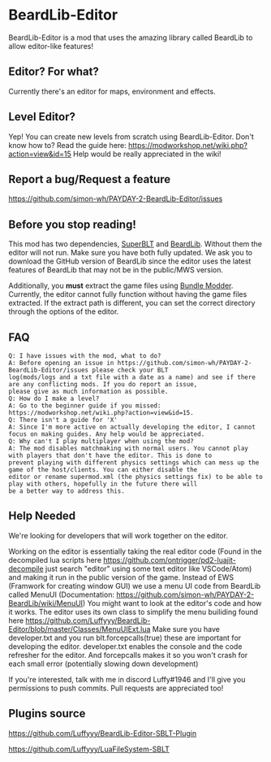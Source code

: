 # BeardLib-Editor

BeardLib-Editor is a mod that uses the amazing library called BeardLib to allow editor-like features!

## Editor? For what?
Currently there's an editor for maps, environment and effects.

## Level Editor?
Yep! You can create new levels from scratch using BeardLib-Editor.
Don't know how to? Read the guide here: https://modworkshop.net/wiki.php?action=view&id=15
Help would be really appreciated in the wiki!

## Report a bug/Request a feature
https://github.com/simon-wh/PAYDAY-2-BeardLib-Editor/issues

## Before you stop reading!
This mod has two dependencies, [SuperBLT](https://superblt.znix.xyz) and [BeardLib](https://github.com/simon-wh/PAYDAY-2-BeardLib). Without them the editor will not run. Make sure you have both fully updated. We ask you to download the GitHub version of BeardLib since the editor uses the latest features of BeardLib that may not be in the public/MWS version.

Additionally, you **must** extract the game files using [Bundle Modder](https://modworkshop.net/mydownloads.php?action=view_down&did=22724). Currently, the editor cannot fully function without having the game files extracted. If the extract path is different, you can set the correct directory through the options of the editor.

## FAQ
    Q: I have issues with the mod, what to do?
    A: Before opening an issue in https://github.com/simon-wh/PAYDAY-2-BeardLib-Editor/issues please check your BLT 
    log(mods/logs and a txt file with a date as a name) and see if there are any conflicting mods. If you do report an issue, 
    please give as much information as possible.
    Q: How do I make a level?
    A: Go to the beginner guide if you missed: https://modworkshop.net/wiki.php?action=view&id=15.
    Q: There isn't a guide for 'X'
    A: Since I'm more active on actually developing the editor, I cannot focus on making guides. Any help would be appreciated.
    Q: Why can't I play multiplayer when using the mod?
    A: The mod disables matchmaking with normal users. You cannot play with players that don't have the editor. This is done to 
    prevent playing with different physics settings which can mess up the game of the host/clients. You can either disable the 
    editor or rename supermod.xml (the physics settings fix) to be able to play with others, hopefully in the future there will 
    be a better way to address this.

## Help Needed
We're looking for developers that will work together on the editor. 

Working on the editor is essentially taking the real editor code (Found in the decompiled lua scripts here https://github.com/ontrigger/pd2-luajit-decompile just search "editor" using some text editor like VSCode/Atom) and making it run in the public version of the game. Instead of EWS (Framwork for creating window GUI) we use a menu UI code from BeardLib called MenuUI (Documentation: https://github.com/simon-wh/PAYDAY-2-BeardLib/wiki/MenuUI) You might want to look at the editor's code and how it works. The editor uses its own class to simplify the menu builiding found here https://github.com/Luffyyy/BeardLib-Editor/blob/master/Classes/MenuUIExt.lua 
Make sure you have developer.txt and you run blt.forcepcalls(true) these are important for developing the editor.
developer.txt enables the console and the code refresher for the editor. And forcepcalls makes it so you won't crash for each small error (potentially slowing down development)

If you're interested, talk with me in discord Luffy#1946 and I'll give you permissions to push commits.
Pull requests are appreciated too!

## Plugins source
https://github.com/Luffyyy/BeardLib-Editor-SBLT-Plugin

https://github.com/Luffyyy/LuaFileSystem-SBLT
